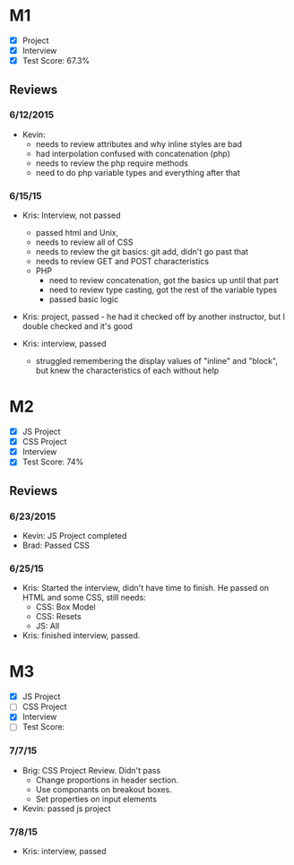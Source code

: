 # M1

- [x] Project
- [x] Interview
- [x] Test Score: 67.3%

## Reviews

### 6/12/2015

- Kevin:
  - needs to review attributes and why inline styles are bad
  - had interpolation confused with concatenation (php)
  - needs to review the php require methods
  - need to do php variable types and everything after that

### 6/15/15

- Kris: Interview, not passed
  - passed html and Unix,
  - needs to review all of CSS
  - needs to review the git basics: git add, didn't go past that
  - needs to review GET and POST characteristics
  - PHP
    - need to review concatenation, got the basics up until that part
    - need to review type casting, got the rest of the variable types
    - passed basic logic

- Kris: project, passed - he had it checked off by another instructor, but I double checked and it's good
- Kris: interview, passed
  - struggled remembering the display values of "inline" and "block", but knew the characteristics of each without help


# M2

- [x] JS Project
- [x] CSS Project
- [x] Interview
- [x] Test Score: 74%

## Reviews

### 6/23/2015

- Kevin: JS Project completed
- Brad: Passed CSS

### 6/25/15
- Kris: Started the interview, didn't have time to finish. He passed on HTML and some CSS, still needs:
  - CSS: Box Model
  - CSS: Resets
  - JS: All
- Kris: finished interview, passed.

# M3
- [x] JS Project
- [ ] CSS Project
- [x] Interview
- [ ] Test Score: 

### 7/7/15

- Brig: CSS Project Review. Didn't pass
  - Change proportions in header section.
  - Use componants on breakout boxes.
  - Set properties on input elements
- Kevin: passed js project

### 7/8/15
- Kris: interview, passed
